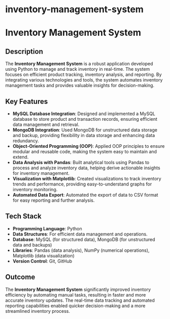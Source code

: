 # inventory-management-system
# Inventory Management System

## Description
The **Inventory Management System** is a robust application developed using Python to manage and track inventory in real-time. The system focuses on efficient product tracking, inventory analysis, and reporting. By integrating various technologies and tools, the system automates inventory management tasks and provides valuable insights for decision-making.

## Key Features
- **MySQL Database Integration**: Designed and implemented a MySQL database to store product and transaction records, ensuring efficient data management and retrieval.
- **MongoDB Integration**: Used MongoDB for unstructured data storage and backup, providing flexibility in data storage and enhancing data redundancy.
- **Object-Oriented Programming (OOP)**: Applied OOP principles to ensure modular and reusable code, making the system easy to maintain and extend.
- **Data Analysis with Pandas**: Built analytical tools using Pandas to process and analyze inventory data, helping derive actionable insights for inventory management.
- **Visualization with Matplotlib**: Created visualizations to track inventory trends and performance, providing easy-to-understand graphs for inventory monitoring.
- **Automated Data Export**: Automated the export of data to CSV format for easy reporting and further analysis.

## Tech Stack
- **Programming Language**: Python
- **Data Structures**: For efficient data management and operations.
- **Database**: MySQL (for structured data), MongoDB (for unstructured data and backups)
- **Libraries**: Pandas (data analysis), NumPy (numerical operations), Matplotlib (data visualization)
- **Version Control**: Git, GitHub

## Outcome
The **Inventory Management System** significantly improved inventory efficiency by automating manual tasks, resulting in faster and more accurate inventory updates. The real-time data tracking and automated reporting capabilities enabled quicker decision-making and a more streamlined inventory process.
